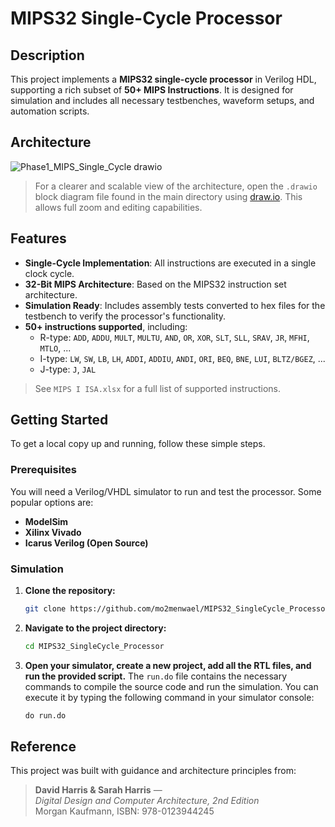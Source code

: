 # MIPS32 Single-Cycle Processor

## Description

This project implements a **MIPS32 single-cycle processor** in Verilog HDL, supporting a rich subset of **50+ MIPS Instructions**. It is designed for simulation and includes all necessary testbenches, waveform setups, and automation scripts.

## Architecture
![Phase1_MIPS_Single_Cycle drawio](https://github.com/user-attachments/assets/2e890b2d-36f9-423f-9ee6-2c07b496f2ff)


> For a clearer and scalable view of the architecture, open the `.drawio` block diagram file found in the main directory using [draw.io](https://www.drawio.com/). This allows full zoom and editing capabilities.

## Features

* **Single-Cycle Implementation**: All instructions are executed in a single clock cycle.
* **32-Bit MIPS Architecture**: Based on the MIPS32 instruction set architecture.
* **Simulation Ready**: Includes assembly tests converted to hex files for the testbench to verify the processor's functionality.
* **50+ instructions supported**, including:
  - R-type: `ADD`, `ADDU`, `MULT`, `MULTU`, `AND`, `OR`, `XOR`, `SLT`, `SLL`, `SRAV`, `JR`, `MFHI`, `MTLO`, ...
  - I-type: `LW`, `SW`, `LB`, `LH`, `ADDI`, `ADDIU`, `ANDI`, `ORI`, `BEQ`, `BNE`, `LUI`, `BLTZ/BGEZ`, ...
  - J-type: `J`, `JAL`
 
>  See `MIPS I ISA.xlsx` for a full list of supported instructions.

## Getting Started

To get a local copy up and running, follow these simple steps.

### Prerequisites

You will need a Verilog/VHDL simulator to run and test the processor. Some popular options are:
* **ModelSim**
* **Xilinx Vivado**
* **Icarus Verilog (Open Source)**

### Simulation

1. **Clone the repository:**
    ```sh
    git clone https://github.com/mo2menwael/MIPS32_SingleCycle_Processor.git
    ```
2. **Navigate to the project directory:**
    ```sh
    cd MIPS32_SingleCycle_Processor
    ```
3. **Open your simulator, create a new project, add all the RTL files, and run the provided script.** The `run.do` file contains the necessary commands to compile the source code and run the simulation. You can execute it by typing the following command in your simulator console:
    ```tcl
    do run.do
    ```

## Reference

This project was built with guidance and architecture principles from:

> **David Harris & Sarah Harris** —  
> _Digital Design and Computer Architecture, 2nd Edition_  
> Morgan Kaufmann, ISBN: 978-0123944245
